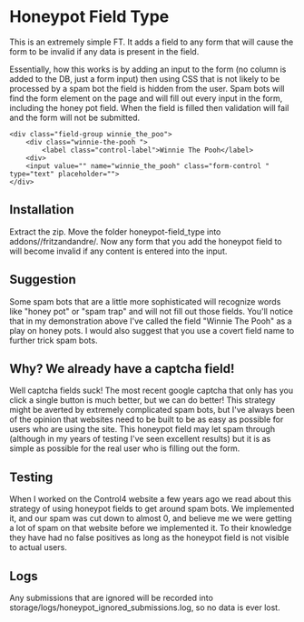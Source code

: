 # Honeypot Field Type
This is an extremely simple FT. It adds a field to any form that will cause the form to be invalid if any data is
present in the field.

Essentially, how this works is by adding an input to the form (no column is added to the DB, just a form input) then
using CSS that is not likely to be processed by a spam bot the field is hidden from the user. Spam bots will find the
form element on the page and will fill out every input in the form, including the honey pot field. When the field is
filled then validation will fail and the form will not be submitted.

    <div class="field-group winnie_the_poo">
        <div class="winnie-the-pooh ">
            <label class="control-label">Winnie The Pooh</label>
        <div>
        <input value="" name="winnie_the_pooh" class="form-control " type="text" placeholder="">
    </div>

## Installation
Extract the zip. Move the folder honeypot-field_type into addons/<siteref>/fritzandandre/. Now any form that you add the
honeypot field to will become invalid if any content is entered into the input.

## Suggestion
Some spam bots that are a little more sophisticated will recognize words like "honey pot" or "spam trap" and will not 
fill out those fields. You'll notice that in my demonstration above I've called the field "Winnie The Pooh" as a play
on honey pots. I would also suggest that you use a covert field name to further trick spam bots.

## Why? We already have a captcha field!
Well captcha fields suck! The most recent google captcha that only has you click a single button is much better, but we
can do better! This strategy might be averted by extremely complicated spam bots, but I've always been of the opinion
that websites need to be built to be as easy as possible for users who are using the site. This honeypot field may let
spam through (although in my years of testing I've seen excellent results) but it is as simple as possible for the real
user who is filling out the form.

## Testing
When I worked on the Control4 website a few years ago we read about this strategy of using honeypot fields to get around
spam bots. We implemented it, and our spam was cut down to almost 0, and believe me we were getting a lot of spam on
that website before we implemented it. To their knowledge they have had no false positives as long as the honeypot field
is not visible to actual users.

## Logs
Any submissions that are ignored will be recorded into storage/logs/honeypot_ignored_submissions.log, so no data is ever
lost.